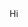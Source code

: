 <!DOCTYPE html>
<html lang="en" dir="ltr">
  <head>
    <meta charset="utf-8">
    <title>RPGneon</title>
  </head>
  <body>
    <a>Hi</a>
  </body>
</html>
